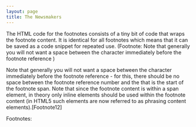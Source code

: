 ```yaml
---
layout: page
title: The Newsmakers
---
```


The HTML code for the footnotes consists of a tiny bit of code that wraps the footnote content. It is identical for all footnotes which means that it can be saved as a code snippet for repeated use. <span class="footnote"><span class="fnHide"> (Footnote: </span>Note that generally you will not want a space between the character immediately before the footnote reference <span class="fnHide">)</span></span>



Note that generally you will not want a space between the character immediately before the footnote reference - for this, there should be no space between the footnote reference number and the <span class=“footnote”> that is the start of the footnote span. Note that since the footnote content is within a span element, in theory only inline elements should be used within the footnote content (in HTML5 such elements are now referred to as phrasing content elements).[Footnote12]
  
  


<div id = "Footnotes"><p class="invis">Footnotes:</p></div>
